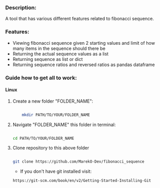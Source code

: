 ### Description:

A tool that has various different features related to fibonacci sequence.

### Features:

- Viewing fibonacci sequence given 2 starting values and limit of how many items in the sequence should there be
- Returning the actual sequence values as a list
- Returning sequence as list or dict
- Returning sequence ratios and reversed ratios as pandas dataframe

### Guide how to get all to work:

#### Linux

1. Create a new folder "FOLDER_NAME":
    
    ```bash

        mkdir PATH/TO/YOUR/FOLDER_NAME

    ```
    
2. Navigate "FOLDER_NAME" this folder in terminal:
    
    ```bash
    
    cd PATH/TO/YOUR/FOLDER_NAME

    ```

3. Clone repository to this above folder

    ```bash

    git clone https://github.com/MarekO-Dev/fibonacci_sequence


    ```
    -   If you don't have git installed visit: 

    ```
    https://git-scm.com/book/en/v2/Getting-Started-Installing-Git

    ```
